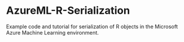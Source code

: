 AzureML-R-Serialization
=======================

Example code and tutorial for serialization of R objects in the Microsoft Azure Machine Learning environment. 
